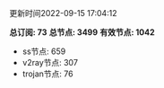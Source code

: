 更新时间2022-09-15 17:04:12

**总订阅: 73**
**总节点: 3499**
**有效节点: 1042**
- ss节点: 659
- v2ray节点: 307
- trojan节点: 76
